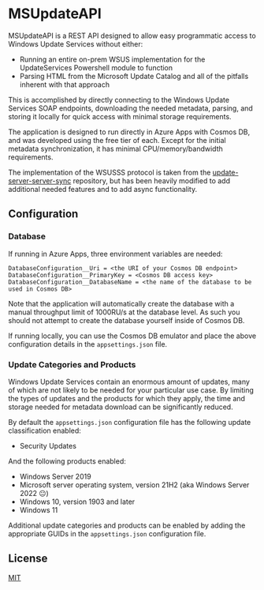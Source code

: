 # MSUpdateAPI

MSUpdateAPI is a REST API designed to allow easy programmatic access to Windows Update Services without either:
* Running an entire on-prem WSUS implementation for the UpdateServices Powershell module to function
* Parsing HTML from the Microsoft Update Catalog and all of the pitfalls inherent with that approach

This is accomplished by directly connecting to the Windows Update Services SOAP endpoints, downloading the needed metadata, parsing, and storing it locally for quick access with minimal storage requirements.

The application is designed to run directly in Azure Apps with Cosmos DB, and was developed using the free tier of each. Except for the initial metadata synchronization, it has minimal CPU/memory/bandwidth requirements.

The implementation of the WSUSSS protocol is taken from the [update-server-server-sync](https://github.com/microsoft/update-server-server-sync) repository, but has been heavily modified to add additional needed features and to add async functionality.

## Configuration

### Database

If running in Azure Apps, three environment variables are needed:

```
DatabaseConfiguration__Uri = <the URI of your Cosmos DB endpoint>
DatabaseConfiguration__PrimaryKey = <Cosmos DB access key>
DatabaseConfiguration__DatabaseName = <the name of the database to be used in Cosmos DB>
```

Note that the application will automatically create the database with a manual throughput limit of 1000RU/s at the database level. As such you should not attempt to create the database yourself inside of Cosmos DB.

If running locally, you can use the Cosmos DB emulator and place the above configuration details in the `appsettings.json` file.

### Update Categories and Products

Windows Update Services contain an enormous amount of updates, many of which are not likely to be needed for your particular use case. By limiting the types of updates and the products for which they apply, the time and storage needed for metadata download can be significantly reduced.

By default the `appsettings.json` configuration file has the following update classification enabled:
* Security Updates

And the following products enabled:
* Windows Server 2019
* Microsoft server operating system, version 21H2 (aka Windows Server 2022 😐)
* Windows 10, version 1903 and later
* Windows 11

Additional update categories and products can be enabled by adding the appropriate GUIDs in the `appsettings.json` configuration file.

## License

[MIT](https://choosealicense.com/licenses/mit/)